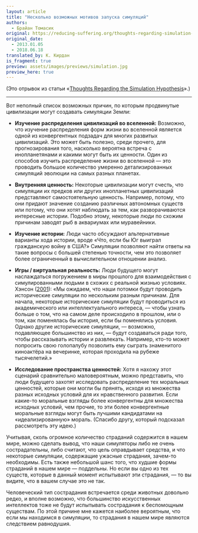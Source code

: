 ```yaml
---
layout: article
title: "Несколько возможных мотивов запуска симуляций"
authors:
  - Брайан Томасик
original: https://reducing-suffering.org/thoughts-regarding-simulation-hypothesis/#A_few_possible_motivations_for_simulations
original_date:
  - 2013.01.05
  - 2018.06.18
translated_by: К. Кирдан
is_fragment: true
preview: assets/images/previews/simulation.jpg
preview_here: true
---
```

(Это отрывок из статьи «[Thoughts Regarding the Simulation Hypothesis](https://reducing-suffering.org/thoughts-regarding-simulation-hypothesis)».)

---

Вот неполный список возможных причин, по которым продвинутые цивилизации могут создавать симуляции Земли:

- **Изучение распределения цивилизаций во вселенной:**
Возможно, что изучение распределения форм жизни во вселенной является одной из конвергентных подзадач для многих развитых цивилизаций. Это может быть полезно, среди прочего, для прогнозирования того, насколько вероятна встреча с инопланетянами и какими могут быть их ценности. Один из способов изучить распределение жизни во вселенной — это проводить большое количество умеренно детализированных симуляций эволюции на самых разных планетах.

- **Внутренняя ценность:**
Некоторые цивилизации могут счесть, что симуляции их предков или других инопланетных цивилизаций представляют самостоятельную ценность. Например, потому, что они придают значение созданию различных автономных существ или потому, что они хотят наблюдать за тем, как разворачиваются интересные истории. Подобно этому, некоторые люди по схожим причинам заводят рыб в аквариумах или муравейники.

- **Изучение истории:**
Люди часто обсуждают альтернативные варианты хода истории, вроде «Что, если бы Юг выиграл гражданскую войну в США?» Симуляции позволяют найти ответы на такие вопросы с большей степенью точности, чем это позволяет более ограниченный в вычислительном отношении анализ.
    
- **Игры / виртуальная реальность:**
Люди будущего могут наслаждаться погружением в миры прошлого для взаимодействия с симулированными людьми в схожих с реальной жизнью условиях. Хэнсон ([2001](http://mason.gmu.edu/~rhanson/Lifeinsim.html)): «Мы ожидаем, что наши потомки будут проводить исторические симуляции по нескольким разным причинам. Для начала, некоторые исторические симуляции будут проводиться из академического или интеллектуального интереса, — чтобы узнать больше о том, что на самом деле происходило в прошлом, или о том, как поменялась бы история, если бы поменялись условия. Однако другие исторические симуляции, — возможно, подавляющее большинство из них, — будут создаваться ради того, чтобы рассказывать истории и развлекать. Например, кто-то может попросить свою голопалубу позволить ему сыграть знаменитого киноактёра на вечеринке, которая проходила на рубеже тысячелетий.»

- **Исследование пространства ценностей:**
Хотя я нахожу этот сценарий сравнительно маловероятным, можно представить, что люди будущего захотят исследовать распределение тех моральных ценностей, которые они могли бы прянять, исходя из множества разных исходных условий для их нравственного развития. Если какие-то моральные взгляды более конвергентны для множества исходных условий, чем прочие, то эти более конвергентные моральные взгляды могут быть лучшими кандидатами на «идеализированную» мораль. (Спасибо другу, который подсказал рассмотреть эту идею.)

Учитывая, сколь огромное количество страданий содержится в нашем мире, можно сделать вывод, что наши симуляторы либо не очень сострадательны, либо считают, что цель оправдывает средства, и что некоторые симуляции, содержащие ужасные страдания, зачем-то необходимы. Есть также небольшой шанс того, что худшие формы страданий в нашем мире — поддельны. Но если вы одно из тех существ, которые в данный момент испытывают эти страдания, — то вы видите, что в вашем случае это не так.

Человеческий тип сострадания встречается среди животных довольно редко, и вполне возможно, что большинство искусственных интеллектов тоже не будут испытывать сострадания к беспомощным существам. По этой причине мне кажется наиболее вероятным, что если мы находимся в симуляции, то страдания в нашем мире являются следствием равнодушия.
